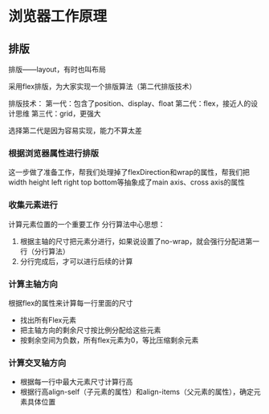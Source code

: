 # 浏览器工作原理

## 排版

排版——layout，有时也叫布局

采用flex排版，为大家实现一个排版算法（第二代排版技术）

排版技术：
第一代：包含了position、display、float
第二代：flex，接近人的设计思维
第三代：grid，更强大

选择第二代是因为容易实现，能力不算太差

### 根据浏览器属性进行排版

这一步做了准备工作，帮我们处理掉了flexDirection和wrap的属性，帮我们把width height left right top bottom等抽象成了main axis、cross axis的属性

### 收集元素进行

计算元素位置的一个重要工作
分行算法中心思想：
1. 根据主轴的尺寸把元素分进行，如果说设置了no-wrap，就会强行分配进第一行（分行算法）
2. 分行完成后，才可以进行后续的计算

### 计算主轴方向

根据flex的属性来计算每一行里面的尺寸
* 找出所有Flex元素
* 把主轴方向的剩余尺寸按比例分配给这些元素
* 按剩余空间为负数，所有flex元素为0，等比压缩剩余元素

### 计算交叉轴方向

* 根据每一行中最大元素尺寸计算行高
* 根据行高align-self（子元素的属性）和align-items（父元素的属性），确定元素具体位置